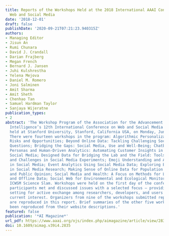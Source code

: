 ```yaml
---
title: Reports of the Workshops Held at the 2018 International AAAI Conference on
  Web and Social Media
date: '2018-12-01'
draft: false
publishDate: '2020-09-21T07:21:23.940315Z'
authors:
- Managing Editor
- Jisun An
- Rumi Chunara
- David J. Crandall
- Darian Frajberg
- Megan French
- Bernard J. Jansen
- Juhi Kulshrestha
- Yelena Mejova
- Daniel M. Romero
- Joni Salminen
- Amit Sharma
- Amit Sheth
- Chenhao Tan
- Samuel Hardman Taylor
- Sanjaya Wijeratne
publication_types:
- 2
abstract: 'The Workshop Program of the Association for the Advancement of Artificial
  Intelligence’s 12th International Conference on Web and Social Media (AAAI-18) was
  held at Stanford University, Stanford, California USA, on Monday, June 25, 2018.
  There were fourteen workshops in the program: Algorithmic Personalization and News:
  Risks and Opportunities; Beyond Online Data: Tackling Challenging Social Science
  Questions; Bridging the Gaps: Social Media, Use and Well-Being; Chatbot; Data-Driven
  Personas and Human-Driven Analytics: Automating Customer Insights in the Era of
  Social Media; Designed Data for Bridging the Lab and the Field: Tools, Methods,
  and Challenges in Social Media Experiments; Emoji Understanding and Applications
  in Social Media; Event Analytics Using Social Media Data; Exploring Ethical Trade-Offs
  in Social Media Research; Making Sense of Online Data for Population Research; News
  and Public Opinion; Social Media and Health: A Focus on Methods for Linking Online
  and Offline Data; Social Web for Environmental and Ecological Monitoring and The
  ICWSM Science Slam. Workshops were held on the first day of the conference. Workshop
  participants met and discussed issues with a selected focus — providing an informal
  setting for active exchange among researchers, developers, and users on topics of
  current interest. Organizers from nine of the workshops submitted reports, which
  are reproduced in this report. Brief summaries of the other five workshops have
  been reproduced from their website descriptions.'
featured: false
publication: '*AI Magazine*'
url_pdf: https://www.aaai.org/ojs/index.php/aimagazine/article/view/2835
doi: 10.1609/aimag.v39i4.2835
---
```


